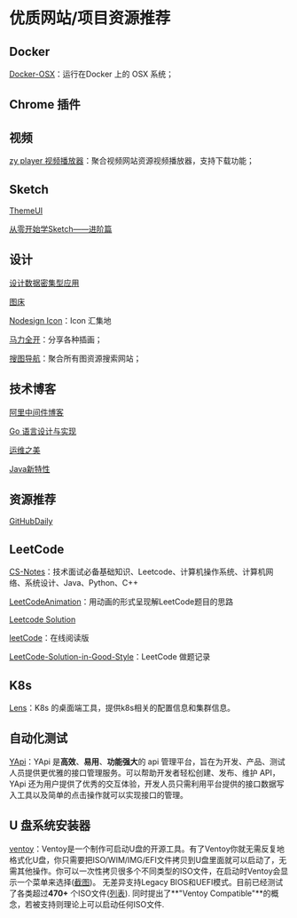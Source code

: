 # 优质网站/项目资源推荐

## Docker

[Docker-OSX](https://github.com/sickcodes/Docker-OSX/blob/master/README.md)：运行在Docker 上的 OSX 系统；

## Chrome 插件

## 视频

[zy player 视频播放器](http://zyplayer.fun/)：聚合视频网站资源视频播放器，支持下载功能；

## Sketch

[ThemeUI](https://themeui.net/)

[从零开始学Sketch——进阶篇](http://www.woshipm.com/pd/262302.html)

## 设计

[设计数据密集型应用](https://vonng.gitbooks.io/ddia-cn/content/)

[图床](https://sspai.com/post/55032)

[Nodesign Icon](https://nodesign.dev/)：Icon 汇集地

[马力全开](https://design.maliquankai.com/)：分享各种插画；

[搜图导航](https://www.91sotu.com/)：聚合所有图资源搜索网站；

## 技术博客

[阿里中间件博客](http://jm.taobao.org/)

[Go 语言设计与实现](https://draveness.me/golang/)

[运维之美](https://www.hi-linux.com/)

[Java新特性](https://www.journaldev.com/37273/java-14-features)

## 资源推荐

[GitHubDaily](https://github.com/GitHubDaily/GitHubDaily)

## LeetCode

[CS-Notes](https://github.com/CyC2018/CS-Notes)：技术面试必备基础知识、Leetcode、计算机操作系统、计算机网络、系统设计、Java、Python、C++

[LeetCodeAnimation](https://github.com/MisterBooo/LeetCodeAnimation)：用动画的形式呈现解LeetCode题目的思路

[Leetcode Solution](https://leetcode-solution.cn/)

[leetCode](https://leetcode-solution.cn/)：在线阅读版

[LeetCode-Solution-in-Good-Style](https://github.com/liweiwei1419/LeetCode-Solution-in-Good-Style)：LeetCode 做题记录

## K8s

[Lens](https://k8slens.dev/)：K8s 的桌面端工具，提供k8s相关的配置信息和集群信息。

## 自动化测试

[YApi](https://github.com/YMFE/yapi)：YApi 是**高效**、**易用**、**功能强大**的 api 管理平台，旨在为开发、产品、测试人员提供更优雅的接口管理服务。可以帮助开发者轻松创建、发布、维护 API，YApi 还为用户提供了优秀的交互体验，开发人员只需利用平台提供的接口数据写入工具以及简单的点击操作就可以实现接口的管理。

## U 盘系统安装器

[ventoy](http://ventoy.net)：Ventoy是一个制作可启动U盘的开源工具。有了Ventoy你就无需反复地格式化U盘，你只需要把ISO/WIM/IMG/EFI文件拷贝到U盘里面就可以启动了，无需其他操作。你可以一次性拷贝很多个不同类型的ISO文件，在启动时Ventoy会显示一个菜单来选择([截图](https://ventoy.net/cn/screenshot.html))。 无差异支持Legacy BIOS和UEFI模式。目前已经测试了各类超过**470+** 个ISO文件([列表](https://ventoy.net/cn/isolist.html)). 同时提出了**"Ventoy Compatible"**的概念，若被支持则理论上可以启动任何ISO文件.







